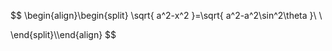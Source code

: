 $$
\begin{align}\begin{split}
\sqrt{ a^2-x^2 }=\sqrt{ a^2-a^2\sin^2\theta }\\ \\

\end{split}\\\end{align}
$$